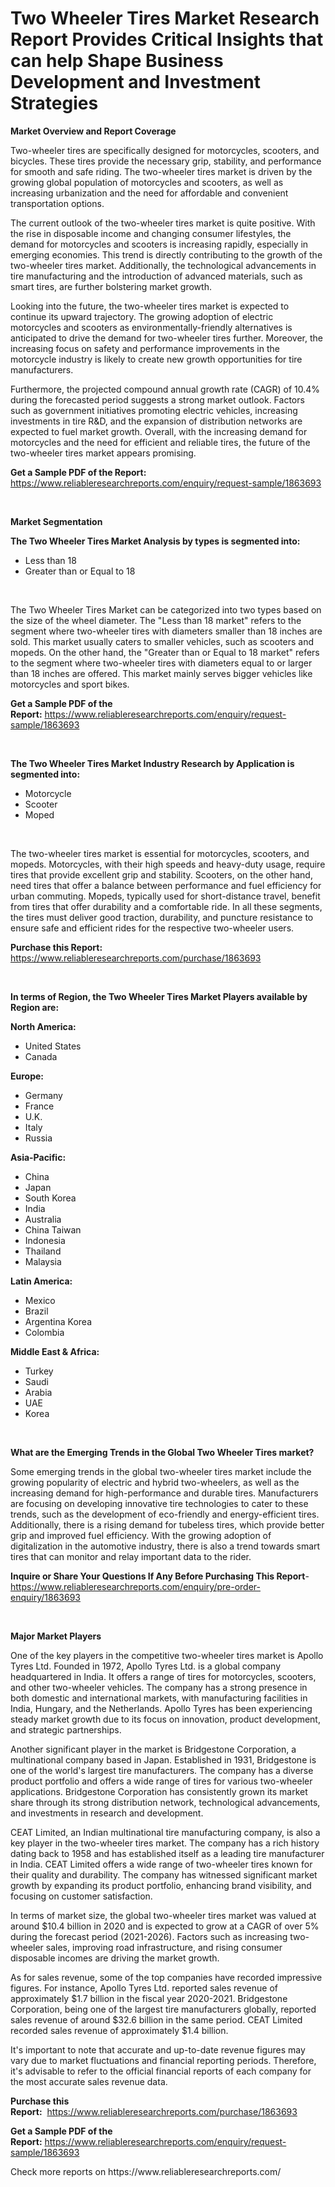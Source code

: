 <p><h1>Two Wheeler Tires Market Research Report Provides Critical Insights that can help Shape Business Development and Investment Strategies</h1></p><p><strong>Market Overview and Report Coverage</strong></p>
<p><p>Two-wheeler tires are specifically designed for motorcycles, scooters, and bicycles. These tires provide the necessary grip, stability, and performance for smooth and safe riding. The two-wheeler tires market is driven by the growing global population of motorcycles and scooters, as well as increasing urbanization and the need for affordable and convenient transportation options.</p><p>The current outlook of the two-wheeler tires market is quite positive. With the rise in disposable income and changing consumer lifestyles, the demand for motorcycles and scooters is increasing rapidly, especially in emerging economies. This trend is directly contributing to the growth of the two-wheeler tires market. Additionally, the technological advancements in tire manufacturing and the introduction of advanced materials, such as smart tires, are further bolstering market growth.</p><p>Looking into the future, the two-wheeler tires market is expected to continue its upward trajectory. The growing adoption of electric motorcycles and scooters as environmentally-friendly alternatives is anticipated to drive the demand for two-wheeler tires further. Moreover, the increasing focus on safety and performance improvements in the motorcycle industry is likely to create new growth opportunities for tire manufacturers.</p><p>Furthermore, the projected compound annual growth rate (CAGR) of 10.4% during the forecasted period suggests a strong market outlook. Factors such as government initiatives promoting electric vehicles, increasing investments in tire R&D, and the expansion of distribution networks are expected to fuel market growth. Overall, with the increasing demand for motorcycles and the need for efficient and reliable tires, the future of the two-wheeler tires market appears promising.</p></p>
<p><strong>Get a Sample PDF of the Report:</strong> <a href="https://www.reliableresearchreports.com/enquiry/request-sample/1863693">https://www.reliableresearchreports.com/enquiry/request-sample/1863693</a></p>
<p>&nbsp;</p>
<p><strong>Market Segmentation</strong></p>
<p><strong>The Two Wheeler Tires Market Analysis by types is segmented into:</strong></p>
<p><ul><li>Less than 18</li><li>Greater than or Equal to 18</li></ul></p>
<p>&nbsp;</p>
<p><p>The Two Wheeler Tires Market can be categorized into two types based on the size of the wheel diameter. The "Less than 18 market" refers to the segment where two-wheeler tires with diameters smaller than 18 inches are sold. This market usually caters to smaller vehicles, such as scooters and mopeds. On the other hand, the "Greater than or Equal to 18 market" refers to the segment where two-wheeler tires with diameters equal to or larger than 18 inches are offered. This market mainly serves bigger vehicles like motorcycles and sport bikes.</p></p>
<p><strong>Get a Sample PDF of the Report:</strong>&nbsp;<a href="https://www.reliableresearchreports.com/enquiry/request-sample/1863693">https://www.reliableresearchreports.com/enquiry/request-sample/1863693</a></p>
<p>&nbsp;</p>
<p><strong>The Two Wheeler Tires Market Industry Research by Application is segmented into:</strong></p>
<p><ul><li>Motorcycle</li><li>Scooter</li><li>Moped</li></ul></p>
<p>&nbsp;</p>
<p><p>The two-wheeler tires market is essential for motorcycles, scooters, and mopeds. Motorcycles, with their high speeds and heavy-duty usage, require tires that provide excellent grip and stability. Scooters, on the other hand, need tires that offer a balance between performance and fuel efficiency for urban commuting. Mopeds, typically used for short-distance travel, benefit from tires that offer durability and a comfortable ride. In all these segments, the tires must deliver good traction, durability, and puncture resistance to ensure safe and efficient rides for the respective two-wheeler users.</p></p>
<p><strong>Purchase this Report:</strong>&nbsp; <a href="https://www.reliableresearchreports.com/purchase/1863693">https://www.reliableresearchreports.com/purchase/1863693</a></p>
<p>&nbsp;</p>
<p><strong>In terms of Region, the Two Wheeler Tires Market Players available by Region are:</strong></p>
<p>
    <p> <strong> North America: </strong>
        <ul>
            <li>United States</li>
            <li>Canada</li>
        </ul>
        </p> 
    <p> <strong> Europe: </strong>
        <ul>
            <li>Germany</li>
            <li>France</li>
            <li>U.K.</li>
            <li>Italy</li>
            <li>Russia</li>
        </ul>
        </p> 
    <p> <strong> Asia-Pacific: </strong>
        <ul>
            <li>China</li>
            <li>Japan</li>
            <li>South Korea</li>
            <li>India</li>
            <li>Australia</li>
            <li>China Taiwan</li>
            <li>Indonesia</li>
            <li>Thailand</li>
            <li>Malaysia</li>
        </ul>
        </p> 
    <p> <strong> Latin America: </strong>
        <ul>
            <li>Mexico</li>
            <li>Brazil</li>
            <li>Argentina Korea</li>
            <li>Colombia</li>
        </ul>
        </p> 
    <p> <strong> Middle East & Africa: </strong>
        <ul>
            <li>Turkey</li>
            <li>Saudi</li>
            <li>Arabia</li>
            <li>UAE</li>
            <li>Korea</li>
        </ul>
    </p>
    </p>
<p>&nbsp;</p>
<p><strong>What are the Emerging Trends in the Global Two Wheeler Tires market?</strong></p>
<p><p>Some emerging trends in the global two-wheeler tires market include the growing popularity of electric and hybrid two-wheelers, as well as the increasing demand for high-performance and durable tires. Manufacturers are focusing on developing innovative tire technologies to cater to these trends, such as the development of eco-friendly and energy-efficient tires. Additionally, there is a rising demand for tubeless tires, which provide better grip and improved fuel efficiency. With the growing adoption of digitalization in the automotive industry, there is also a trend towards smart tires that can monitor and relay important data to the rider.</p></p>
<p><strong>Inquire or Share Your Questions If Any Before Purchasing This Report</strong>- <a href="https://www.reliableresearchreports.com/enquiry/pre-order-enquiry/1863693">https://www.reliableresearchreports.com/enquiry/pre-order-enquiry/1863693</a></p>
<p>&nbsp;</p>
<p><strong>Major Market Players</strong></p>
<p><p>One of the key players in the competitive two-wheeler tires market is Apollo Tyres Ltd. Founded in 1972, Apollo Tyres Ltd. is a global company headquartered in India. It offers a range of tires for motorcycles, scooters, and other two-wheeler vehicles. The company has a strong presence in both domestic and international markets, with manufacturing facilities in India, Hungary, and the Netherlands. Apollo Tyres has been experiencing steady market growth due to its focus on innovation, product development, and strategic partnerships.</p><p>Another significant player in the market is Bridgestone Corporation, a multinational company based in Japan. Established in 1931, Bridgestone is one of the world's largest tire manufacturers. The company has a diverse product portfolio and offers a wide range of tires for various two-wheeler applications. Bridgestone Corporation has consistently grown its market share through its strong distribution network, technological advancements, and investments in research and development.</p><p>CEAT Limited, an Indian multinational tire manufacturing company, is also a key player in the two-wheeler tires market. The company has a rich history dating back to 1958 and has established itself as a leading tire manufacturer in India. CEAT Limited offers a wide range of two-wheeler tires known for their quality and durability. The company has witnessed significant market growth by expanding its product portfolio, enhancing brand visibility, and focusing on customer satisfaction.</p><p>In terms of market size, the global two-wheeler tires market was valued at around $10.4 billion in 2020 and is expected to grow at a CAGR of over 5% during the forecast period (2021-2026). Factors such as increasing two-wheeler sales, improving road infrastructure, and rising consumer disposable incomes are driving the market growth.</p><p>As for sales revenue, some of the top companies have recorded impressive figures. For instance, Apollo Tyres Ltd. reported sales revenue of approximately $1.7 billion in the fiscal year 2020-2021. Bridgestone Corporation, being one of the largest tire manufacturers globally, reported sales revenue of around $32.6 billion in the same period. CEAT Limited recorded sales revenue of approximately $1.4 billion.</p><p>It's important to note that accurate and up-to-date revenue figures may vary due to market fluctuations and financial reporting periods. Therefore, it's advisable to refer to the official financial reports of each company for the most accurate sales revenue data.</p></p>
<p><strong>Purchase this Report:</strong>&nbsp;&nbsp;<a href="https://www.reliableresearchreports.com/purchase/1863693">https://www.reliableresearchreports.com/purchase/1863693</a></p>
<p></p>
<p><strong>Get a Sample PDF of the Report:</strong>&nbsp;<a href="https://www.reliableresearchreports.com/enquiry/request-sample/1863693">https://www.reliableresearchreports.com/enquiry/request-sample/1863693</a></p>
<p>Check more reports on https://www.reliableresearchreports.com/</p>